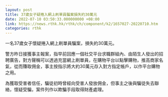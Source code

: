 ```yaml
---
layout: post
title: 37歲女子疑捲入網上刷單員騙案損失約30萬元
date: 2022-07-10 03:50:33.000000000 +08:00
link: https://news.rthk.hk/rthk/ch/component/k2/1657027-20220710.htm
categories: rthk
---
```


一名37歲女子懷疑捲入網上刷單員騙案，損失約30萬元。

警方昨日接獲事主報案，指早前回應一個社交平台求職群組內、由陌生人發出的招聘廣告，對方聲稱可以透過充當網上刷單員，在購物平台以點擊購物，推高商家名氣，從而賺取佣金，事主按指示將大約30萬元存入對方指定帳戶，以作平台購物之用。

為獲取受害者信任，騙徒初時曾經向受害人發放佣金，但事主之後與騙徒失去聯絡，懷疑受騙，案件列作以欺騙手段取得財產處理。
